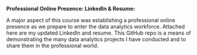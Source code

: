 **Professional Online Presence: LinkedIn & Resume:**

A major aspect of this course was establishing a professional online presence as we prepare to enter the data analytics workforce. Attached here are my updated LinkedIn and resume. This GitHub repo is a means of demonstrating the many data analytics projects I have conducted and to share them in the professional world.
